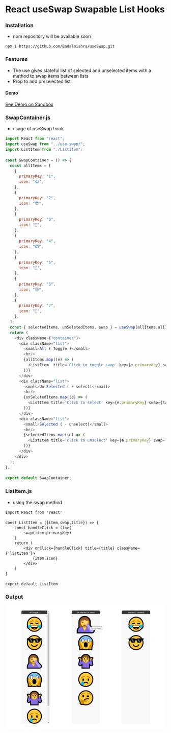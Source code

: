 # React useSwap Swapable List Hooks

### Installation 
* npm repository will be available soon 
```
npm i https://github.com/Badalmishra/useSwap.git
```
### Features
* The use gives stateful list of selected and unselected items with a method to swap items between lists 
* Prop to add preselected list
#### Demo
[See Demo on Sandbox](https://codesandbox.io/s/friendly-sammet-nv0wn)
### SwapContainer.js
* usage of useSwap hook
```js
import React from "react";
import useSwap from "../use-swap/";
import ListItem from "./ListItem";

const SwapContainer = () => {
  const allItems = [
    {
      primaryKey: "1",
      icon: "😂",
    },
    {
      primaryKey: "2",
      icon: "😎",
    },
    {
      primaryKey: "3",
      icon: "🤦",
    },
    {
      primaryKey: "4",
      icon: "😱",
    },
    {
      primaryKey: "5",
      icon: "🤷",
    },
    {
      primaryKey: "6",
      icon: "😢",
    },
    {
      primaryKey: "7",
      icon: "🤔",
    },
  ];
  const { selectedItems, unSeletedItems, swap } = useSwap(allItems,allItems.slice(0,2));
  return (
    <div className={"container"}>
      <div className="list">
        <small>All ( Toggle )</small>
        <hr/>
        {allItems.map((e) => (
          <ListItem  title='Click to toggle swap' key={e.primaryKey} swap={swap} item={e} />
        ))}
      </div>
      <div className="list">
        <small>Un Selected ( + select)</small>
        <hr/>
        {unSeletedItems.map((e) => (
          <ListItem title='Click to select' key={e.primaryKey} swap={swap} item={e} />
        ))}
      </div>
      <div className="list">
        <small>Selected ( - unselect)</small>
        <hr/>
        {selectedItems.map((e) => (
          <ListItem title='click to unselect' key={e.primaryKey} swap={swap} item={e} />
        ))}
      </div>
    </div>
  );
};

export default SwapContainer;
```
### ListItem.js
* using the swap method
```JS
import React from 'react'

const ListItem = ({item,swap,title}) => {
    const handleClick = ()=>{
        swap(item.primaryKey)
    }
    return (
        <div onClick={handleClick} title={title} className={'listItem'}>
            {item.icon}
        </div>
    )
}

export default ListItem

```

### Output
![Output with console logs](Screenshot.png "Output")